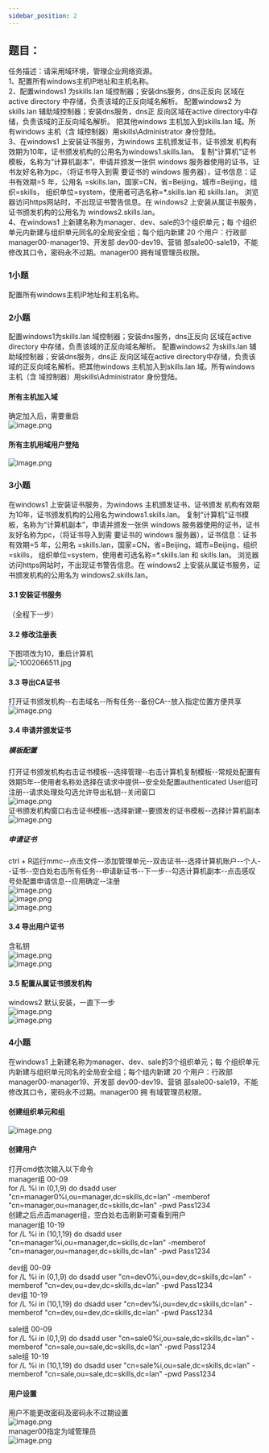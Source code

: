 ```yaml
---
sidebar_position: 2
---
```


## **题目：**
 任务描述：请采用域环境，管理企业网络资源。 <br />1、配置所有windows主机IP地址和主机名称。<br />2、配置windows1 为skills.lan 域控制器；安装dns服务，dns正反向 区域在active directory 中存储，负责该域的正反向域名解析。 配置windows2 为skills.lan 辅助域控制器；安装dns服务，dns正 反向区域在active directory中存储，负责该域的正反向域名解析。 把其他windows 主机加入到skills.lan 域。所有windows 主机（含 域控制器）用skills\Administrator 身份登陆。<br /> 3、在windows1 上安装证书服务，为windows 主机颁发证书，证书颁发 机构有效期为10年，证书颁发机构的公用名为windows1.skills.lan。 复制“计算机”证书模板，名称为“计算机副本”，申请并颁发一张供 windows 服务器使用的证书，证书友好名称为pc，（将证书导入到需 要证书的 windows 服务器），证书信息：证书有效期=5 年，公用名 =skills.lan，国家=CN，省=Beijing，城市=Beijing，组织=skills， 组织单位=system，使用者可选名称=*.skills.lan 和 skills.lan。 浏览器访问https网站时，不出现证书警告信息。在 windows2 上安装从属证书服务，证书颁发机构的公用名为 windows2.skills.lan。 <br />4、在windows1 上新建名称为manager、dev、sale的3个组织单元；每 个组织单元内新建与组织单元同名的全局安全组；每个组内新建 20 个用户：行政部manager00-manager19、开发部 dev00-dev19、营销 部sale00-sale19，不能修改其口令，密码永不过期。manager00 拥有域管理员权限。  
### 1小题
配置所有windows主机IP地址和主机名称。

### 2小题
配置windows1为skills.lan 域控制器；安装dns服务，dns正反向 区域在active directory 中存储，负责该域的正反向域名解析。 配置windows2 为skills.lan 辅助域控制器；安装dns服务，dns正 反向区域在active directory中存储，负责该域的正反向域名解析。把其他windows 主机加入到skills.lan 域。所有windows 主机（含 域控制器）用skills\Administrator 身份登陆。
#### 所有主机加入域
确定加入后，需要重启<br />![image.png](https://cdn.nlark.com/yuque/0/2024/png/33622884/1714132917393-0dbe4836-d8e9-46cc-a264-737ec7bc5719.png#averageHue=%23e7e7e6&clientId=ued9951f6-7a2b-4&from=paste&height=777&id=u98d7f376&originHeight=874&originWidth=1914&originalType=binary&ratio=1.125&rotation=0&showTitle=false&size=250626&status=done&style=none&taskId=ubfabaec8-468a-40c5-af27-c71d8b95ae5&title=&width=1701.3333333333333)
#### 所有主机用域用户登陆
![image.png](https://cdn.nlark.com/yuque/0/2024/png/33622884/1714132695843-ff53d500-4d0e-47ce-914f-08739f3c7137.png#averageHue=%232f2110&clientId=ued9951f6-7a2b-4&from=paste&height=777&id=u8e1313e7&originHeight=874&originWidth=1914&originalType=binary&ratio=1.125&rotation=0&showTitle=false&size=1340859&status=done&style=none&taskId=ud1f59e53-2267-40b6-b293-7e0767e6d18&title=&width=1701.3333333333333)
###  3小题
在windows1 上安装证书服务，为windows 主机颁发证书，证书颁发 机构有效期为10年，证书颁发机构的公用名为windows1.skills.lan。 复制“计算机”证书模板，名称为“计算机副本”，申请并颁发一张供 windows 服务器使用的证书，证书友好名称为pc，（将证书导入到需 要证书的 windows 服务器），证书信息：证书有效期=5 年，公用名 =skills.lan，国家=CN，省=Beijing，城市=Beijing，组织=skills， 组织单位=system，使用者可选名称=*.skills.lan 和 skills.lan。 浏览器访问https网站时，不出现证书警告信息。在 windows2 上安装从属证书服务，证书颁发机构的公用名为 windows2.skills.lan。
#### 3.1 安装证书服务
（全程下一步）
#### 3.2 修改注册表
下图项改为10，重启计算机<br />![-1002066511.jpg](https://cdn.nlark.com/yuque/0/2024/jpeg/33622884/1714313961286-cb9f7030-1647-40de-9e48-03478fc8ab3b.jpeg#averageHue=%23f9f8f6&from=url&id=Jdghq&originHeight=1440&originWidth=2536&originalType=binary&ratio=1&rotation=0&showTitle=false&size=387542&status=done&style=none&title=)

#### 3.3 导出CA证书
打开证书颁发机构--右击域名--所有任务--备份CA--放入指定位置方便共享<br />![image.png](https://cdn.nlark.com/yuque/0/2024/png/33622884/1714130680833-68abffa3-4cbd-4b78-8756-126233ef250d.png#averageHue=%23faf9f9&clientId=ued9951f6-7a2b-4&from=paste&height=579&id=u688f2147&originHeight=651&originWidth=935&originalType=binary&ratio=1.125&rotation=0&showTitle=false&size=95376&status=done&style=none&taskId=ua61eeedf-ad32-46d6-bca9-cdbb0f5b580&title=&width=831.1111111111111)
#### 3.4 申请并颁发证书
##### 模板配置
打开证书颁发机构右击证书模板--选择管理--右击计算机复制模板--常规处配置有效期5年--使用者名称处选择在请求中提供--安全处配置authenticated User组可注册--请求处理处勾选允许导出私钥--关闭窗口<br />![image.png](https://cdn.nlark.com/yuque/0/2024/png/33622884/1714134488980-a686f4e6-966e-4a69-9184-61580b0ef24b.png#averageHue=%23f9f8f8&clientId=ued9951f6-7a2b-4&from=paste&height=724&id=u1fcc02a2&originHeight=814&originWidth=1040&originalType=binary&ratio=1.125&rotation=0&showTitle=false&size=120481&status=done&style=none&taskId=u1bd58b4f-3860-456e-879d-813b60b71f8&title=&width=924.4444444444445)<br />证书颁发机构窗口右击证书模板--选择新建--要颁发的证书模板--选择计算机副本<br />![image.png](https://cdn.nlark.com/yuque/0/2024/png/33622884/1714134629689-6d30819c-e616-4ed7-a225-0bc33180f6d6.png#averageHue=%23f9f9f8&clientId=ued9951f6-7a2b-4&from=paste&height=572&id=u28eba64a&originHeight=644&originWidth=930&originalType=binary&ratio=1.125&rotation=0&showTitle=false&size=178627&status=done&style=none&taskId=u2561a674-82c0-4c7d-b145-46be9309b9a&title=&width=826.6666666666666)
##### 申请证书
ctrl + R运行mmc--点击文件--添加管理单元--双击证书--选择计算机账户--个人--证书--空白处右击所有任务--申请新证书--下一步--勾选计算机副本--点击感叹号处配置申请信息--应用确定--注册<br />![image.png](https://cdn.nlark.com/yuque/0/2024/png/33622884/1714134919697-76f3af30-b347-4cc1-9441-a1c18bca0ea9.png#averageHue=%23fafaf9&clientId=ued9951f6-7a2b-4&from=paste&height=592&id=u943a77d9&originHeight=666&originWidth=1914&originalType=binary&ratio=1.125&rotation=0&showTitle=false&size=271850&status=done&style=none&taskId=u22be3997-d000-4dec-92ec-6652449e17e&title=&width=1701.3333333333333)<br />![image.png](https://cdn.nlark.com/yuque/0/2024/png/33622884/1714133937733-285cb720-ef42-43cd-8210-4f455e9d42c8.png#averageHue=%23f6f6f6&clientId=ued9951f6-7a2b-4&from=paste&height=680&id=ucfb3f8bd&originHeight=765&originWidth=727&originalType=binary&ratio=1.125&rotation=0&showTitle=false&size=119444&status=done&style=none&taskId=u0f98a2dc-15db-42be-a308-6071b30f72c&title=&width=646.2222222222222)<br />![image.png](https://cdn.nlark.com/yuque/0/2024/png/33622884/1714134986942-a83daa26-fdc7-43df-bcb2-de35bc991f7a.png#averageHue=%23faf9f8&clientId=ued9951f6-7a2b-4&from=paste&height=130&id=u4322387a&originHeight=146&originWidth=1250&originalType=binary&ratio=1.125&rotation=0&showTitle=false&size=68439&status=done&style=none&taskId=u76a56af2-8c2a-4c0e-8f95-af2f625cfdf&title=&width=1111.111111111111)
#### 3.4 导出用户证书
含私钥<br />![image.png](https://cdn.nlark.com/yuque/0/2024/png/33622884/1714139068029-6b4d2664-6710-4e41-bc45-bea4a4d9b6c2.png#averageHue=%23fafaf9&clientId=ued9951f6-7a2b-4&from=paste&height=700&id=ua106c3af&originHeight=788&originWidth=1321&originalType=binary&ratio=1.125&rotation=0&showTitle=false&size=249750&status=done&style=none&taskId=u7ccd314b-e295-4f01-8e72-ded4fca1f5a&title=&width=1174.2222222222222)<br />![image.png](https://cdn.nlark.com/yuque/0/2024/png/33622884/1714139161639-2450bf51-af42-4484-ab96-804f47db05f0.png#averageHue=%23fdfdfd&clientId=ued9951f6-7a2b-4&from=paste&height=631&id=u1408585b&originHeight=710&originWidth=1084&originalType=binary&ratio=1.125&rotation=0&showTitle=false&size=42780&status=done&style=none&taskId=u21be8d45-c4ab-4ad9-b72d-a664f549ae5&title=&width=963.5555555555555)
#### 3.5 配置从属证书颁发机构
windows2 默认安装，一直下一步<br />![image.png](https://cdn.nlark.com/yuque/0/2024/png/33622884/1714132379028-4bad20cc-b43e-418a-a4b2-7750de851f96.png#averageHue=%23f9f9f8&clientId=ued9951f6-7a2b-4&from=paste&height=616&id=u6f7d9aa0&originHeight=693&originWidth=947&originalType=binary&ratio=1.125&rotation=0&showTitle=false&size=124887&status=done&style=none&taskId=u31e76286-f80b-4164-99d2-9972fafaf09&title=&width=841.7777777777778)<br />![image.png](https://cdn.nlark.com/yuque/0/2024/png/33622884/1714132420895-975b0058-647f-4d5e-90cc-ef0fe93729be.png#averageHue=%23f8f8f7&clientId=ued9951f6-7a2b-4&from=paste&height=612&id=u29157f5e&originHeight=689&originWidth=941&originalType=binary&ratio=1.125&rotation=0&showTitle=false&size=155110&status=done&style=none&taskId=ub6ec52de-7449-46a6-bea4-dbffb8e28af&title=&width=836.4444444444445)

### 4小题
在windows1 上新建名称为manager、dev、sale的3个组织单元；每 个组织单元内新建与组织单元同名的全局安全组；每个组内新建 20 个用户：行政部manager00-manager19、开发部 dev00-dev19、营销 部sale00-sale19，不能修改其口令，密码永不过期。manager00 拥 有域管理员权限。  
#### 创建组织单元和组
![image.png](https://cdn.nlark.com/yuque/0/2024/png/33622884/1714135262301-653f3126-9f90-4d45-b416-b846f70c2c80.png#averageHue=%23fbfbfa&clientId=ued9951f6-7a2b-4&from=paste&height=374&id=u6a1fac75&originHeight=421&originWidth=935&originalType=binary&ratio=1.125&rotation=0&showTitle=false&size=79309&status=done&style=none&taskId=ufc6e0650-5be3-4e82-9934-843cfef2b4a&title=&width=831.1111111111111)
#### 创建用户
打开cmd依次输入以下命令<br />manager组 00-09<br />for /L %i in (0,1,9) do dsadd user "cn=manager0%i,ou=manager,dc=skills,dc=lan" -memberof "cn=manager,ou=manager,dc=skills,dc=lan" -pwd Pass1234<br />创建之后点击manager组，空白处右击刷新可查看到用户<br />manager组 10-19<br />for /L %i in (10,1,19) do dsadd user "cn=manager%i,ou=manager,dc=skills,dc=lan" -memberof "cn=manager,ou=manager,dc=skills,dc=lan" -pwd Pass1234

dev组 00-09<br />for /L %i in (0,1,9) do dsadd user "cn=dev0%i,ou=dev,dc=skills,dc=lan" -memberof "cn=dev,ou=dev,dc=skills,dc=lan" -pwd Pass1234<br />dev组 10-19<br />for /L %i in (10,1,19) do dsadd user "cn=dev%i,ou=dev,dc=skills,dc=lan" -memberof "cn=dev,ou=dev,dc=skills,dc=lan" -pwd Pass1234

sale组 00-09<br />for /L %i in (0,1,9) do dsadd user "cn=sale0%i,ou=sale,dc=skills,dc=lan" -memberof "cn=sale,ou=sale,dc=skills,dc=lan" -pwd Pass1234<br />sale组 10-19<br />for /L %i in (10,1,19) do dsadd user "cn=sale%i,ou=sale,dc=skills,dc=lan" -memberof "cn=sale,ou=sale,dc=skills,dc=lan" -pwd Pass1234
#### 用户设置
用户不能更改密码及密码永不过期设置<br />![image.png](https://cdn.nlark.com/yuque/0/2024/png/33622884/1714138244500-4f26b1bc-1aec-4cc7-baf9-55fd0cd45415.png#averageHue=%23f5f4f3&clientId=ued9951f6-7a2b-4&from=paste&height=700&id=u3557e142&originHeight=787&originWidth=1367&originalType=binary&ratio=1.125&rotation=0&showTitle=false&size=285425&status=done&style=none&taskId=u3eb54ea3-fca0-40d0-9a41-73d74345836&title=&width=1215.111111111111)<br />manager00指定为域管理员<br />![image.png](https://cdn.nlark.com/yuque/0/2024/png/33622884/1714138496987-918076f1-33d8-4dea-a1e8-d2738d5d8d5d.png#averageHue=%23f8f8f7&clientId=ued9951f6-7a2b-4&from=paste&height=722&id=u7f02fada&originHeight=812&originWidth=1082&originalType=binary&ratio=1.125&rotation=0&showTitle=false&size=214206&status=done&style=none&taskId=ufb7074d3-9fbc-42b5-8c14-33acf88596d&title=&width=961.7777777777778)

